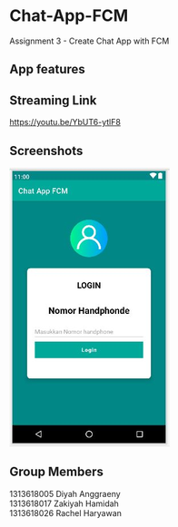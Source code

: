 # Chat-App-FCM
Assignment 3 - Create Chat App with FCM

## App features

## Streaming Link
https://youtu.be/YbUT6-ytlF8

## Screenshots
<img src="screenshots/WhatsApp Image 2021-11-30 at 8.49.38 PM.jpeg">

## Group Members
1313618005 Diyah Anggraeny<br/>
1313618017 Zakiyah Hamidah<br/>
1313618026 Rachel Haryawan
